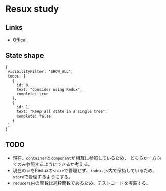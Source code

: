 # Resux study
## Links
* [Offical](http://redux.js.org/)

## State shape
```
{
 visibilityFilter: "SHOW_ALL",
 todos: [
   {
     id: 0,
     text: "Consider using Redux",
     complete: true
   },
   {
     id: 1,
     text: "Keep all state in a single tree",
     complete: false
   }
 ]
}
```

## TODO
* 現在、`container`と`component`が相互に参照しているため、
どちらか一方向でのみ参照するようにできるか考える。
* 現在の`id`をReduxの`store`で管理せず、`index.js`内で保持しているため、`store`で管理するようにする。
* `reducers`内の関数は純粋関数であるため、テストコードを実装する。
